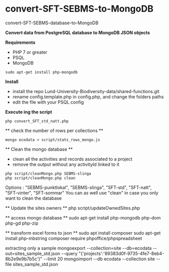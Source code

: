 # convert-SFT-SEBMS-to-MongoDB
convert-SFT-SEBMS-database-to-MongoDB

**Convert data from PostgreSQL database to MongoDB JSON objects**

**Requirements**
 - PHP 7 or greater
 - PSQL 
 - MongoDB
```
sudo apt-get install php-mongodb
```

**Install**
 - install the repo Lund-University-Biodiversity-data/shared-functions.git
 - rename config.template.php in config.php, and change the folders paths
 - edit the file with your PSQL config

 **Execute ing the script**
```
php convert_SFT_std_natt.php
```


** check the number of rows per collections **
```
mongo ecodata < script/stats_rows_mongo.js
```


** Clean the mongo database **
 - clean all the activities and records associated to a project
 - remove the output without any activityId linked to it
```
php script/cleanMongo.php SEBMS-slinga 
php script/cleanMongo.php clean 
```
Options : "SEBMS-punktlokal", "SEBMS-slinga", "SFT-std", "SFT-natt", "SFT-vinter", "SFT-sommar"
You can as well use "clean" in case you only want to clean the database


** Update the sites owners **
php script/updateOwnedSites.php 

** access mongo database **
sudo apt-get install php-mongodb php-dom php-gd php-zip


** transform excel forms to json **
sudo apt install composer
sudo apt-get install php-mbstring
composer require phpoffice/phpspreadsheet


extracting only a sample 
mongoexport --collection=site --db=ecodata --out=sites_sample_std.json --query "{'projects':'89383d0f-9735-4fe7-8eb4-8b2e9e9b7b5c'}" --limit 20
mongoimport --db ecodata --collection site --file sites_sample_std.json